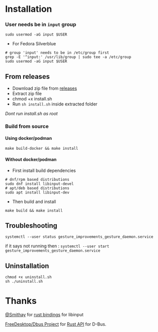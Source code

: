 
# Installation
### User needs be in `input` group
```
sudo usermod -aG input $USER
```
* For Fedora Silverblue
```
# group 'input' needs to be in /etc/group first
grep -E '^input:' /usr/lib/group | sudo tee -a /etc/group
sudo usermod -aG input $USER
```

## From releases
- Download zip file from [releases](https://github.com/harshadgavali/gnome-x11-gesture-daemon/releases)
- Extract zip file
- chmod +x install.sh
- Run `sh install.sh` inside extracted folder

*Dont run install.sh as root*


### Build from source

#### Using docker/podman
```
make build-docker && make install
```

#### Without docker/podman
* First install build dependencies
```
# dnf/rpm based distributions
sudo dnf install libinput-devel
# apt/deb based distributions
sudo apt install libinput-dev
```
* Then build and install
```
make build && make install
```

## Troubleshooting
```
systemctl --user status gesture_improvements_gesture_daemon.service
```
if it says not running then : ```systemctl --user start gesture_improvements_gesture_daemon.service```
## Uninstallation
```
chmod +x uninstall.sh
sh ./uninstall.sh
```
# Thanks
[@Smithay](https://github.com/Smithay) for [rust bindings](https://crates.io/crates/input)  for libinput

[FreeDesktop/Dbus Project](https://gitlab.freedesktop.org/dbus/) for [Rust API](https://crates.io/crates/zbus) for D-Bus.
